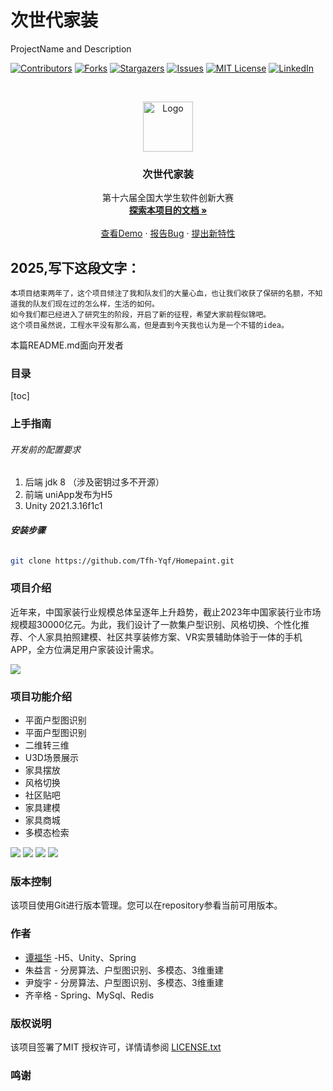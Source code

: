 

# 次世代家装

ProjectName and Description

<!-- PROJECT SHIELDS -->

[![Contributors][contributors-shield]][contributors-url]
[![Forks][forks-shield]][forks-url]
[![Stargazers][stars-shield]][stars-url]
[![Issues][issues-shield]][issues-url]
[![MIT License][license-shield]][license-url]
[![LinkedIn][linkedin-shield]][linkedin-url]

<!-- PROJECT LOGO -->
<br />

<p align="center">
  <a href="https://github.com/Tfh-Yqf/Homepaint/">
    <img src="App/static/logo.png" alt="Logo" width="80" height="80">
  </a>

  <h3 align="center">次世代家装</h3>
  <p align="center">
   第十六届全国大学生软件创新大赛
    <br />
    <a href="https://github.com/Tfh-Yqf/Homepaint"><strong>探索本项目的文档 »</strong></a>
    <br />
    <br />
    <a href="https://github.com/Tfh-Yqf/Homepaint">查看Demo</a>
    ·
    <a href="https://github.com/Tfh-Yqf/Homepaint/issues">报告Bug</a>
    ·
    <a href="https://github.com/Tfh-Yqf/Homepaint/issues">提出新特性</a>
  </p>

</p>

## 2025,写下这段文字：
    本项目结束两年了，这个项目倾注了我和队友们的大量心血，也让我们收获了保研的名额，不知道我的队友们现在过的怎么样，生活的如何。
    如今我们都已经进入了研究生的阶段，开启了新的征程，希望大家前程似锦吧。
    这个项目虽然说，工程水平没有那么高，但是直到今天我也认为是一个不错的idea。
  

 本篇README.md面向开发者
 
### 目录

[toc]

### 上手指南


###### 开发前的配置要求

1. 后端 jdk 8 （涉及密钥过多不开源）
2. 前端 uniApp发布为H5
3. Unity 2021.3.16f1c1

###### **安装步骤**



```sh
git clone https://github.com/Tfh-Yqf/Homepaint.git
```




### 项目介绍
近年来，中国家装行业规模总体呈逐年上升趋势，截止2023年中国家装行业市场规模超30000亿元。为此，我们设计了一款集户型识别、风格切换、个性化推荐、个人家具拍照建模、社区共享装修方案、VR实景辅助体验于一体的手机APP，全方位满足用户家装设计需求。

![](https://gitee.com/sdu_yuqianfang/picture/raw/master/317191022231050.png)


### 项目功能介绍

* 平面户型图识别
* 平面户型图识别
* 二维转三维
* U3D场景展示
* 家具摆放
* 风格切换
* 社区贴吧
* 家具建模
* 家具商城
* 多模态检索


![](https://gitee.com/sdu_yuqianfang/picture/raw/master/183041122249476.png)
![](https://gitee.com/sdu_yuqianfang/picture/raw/master/299791122237343.png)
![](https://gitee.com/sdu_yuqianfang/picture/raw/master/458491122257509.png)
![](https://gitee.com/sdu_yuqianfang/picture/raw/master/106521222250178.png)

### 版本控制

该项目使用Git进行版本管理。您可以在repository参看当前可用版本。

### 作者

*  [谭福华](http://www.tanfuhua.com) -H5、Unity、Spring
* 朱益言 - 分房算法、户型图识别、多模态、3维重建
* 尹旋宇 - 分房算法、户型图识别、多模态、3维重建
* 齐辛格 - Spring、MySql、Redis



### 版权说明

该项目签署了MIT 授权许可，详情请参阅 [LICENSE.txt](https://github.com/Tfh-Yqf/Homepaint/blob/master/LICENSE.txt)

### 鸣谢


<!-- links -->
[your-project-path]:Tfh-Yqf/Homepaint
[contributors-shield]: https://img.shields.io/github/contributors/Tfh-Yqf/Homepaint.svg?style=flat-square
[contributors-url]: https://github.com/Tfh-Yqf/Homepaint/graphs/contributors
[forks-shield]: https://img.shields.io/github/forks/Tfh-Yqf/Homepaint.svg?style=flat-square
[forks-url]: https://github.com/Tfh-Yqf/Homepaint/network/members
[stars-shield]: https://img.shields.io/github/stars/Tfh-Yqf/Homepaint.svg?style=flat-square
[stars-url]: https://github.com/Tfh-Yqf/Homepaint/stargazers
[issues-shield]: https://img.shields.io/github/issues/Tfh-Yqf/Homepaint.svg?style=flat-square
[issues-url]: https://img.shields.io/github/issues/Tfh-Yqf/Homepaint.svg
[license-shield]: https://img.shields.io/github/license/Tfh-Yqf/Homepaint.svg?style=flat-square
[license-url]: https://github.com/Tfh-Yqf/Homepaint/blob/master/LICENSE.txt
[linkedin-shield]: https://img.shields.io/badge/-LinkedIn-black.svg?style=flat-square&logo=linkedin&colorB=555
[linkedin-url]: https://linkedin.com/in/shaojintian




